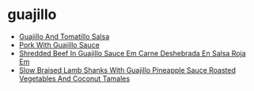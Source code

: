 # guajillo

 * [Guajillo And Tomatillo Salsa](../../index/g/guajillo-and-tomatillo-salsa-239966.json)
 * [Pork With Guajillo Sauce](../../index/p/pork-with-guajillo-sauce-234923.json)
 * [Shredded Beef In Guajillo Sauce Em Carne Deshebrada En Salsa Roja Em](../../index/s/shredded-beef-in-guajillo-sauce-em-carne-deshebrada-en-salsa-roja-em-242595.json)
 * [Slow Braised Lamb Shanks With Guajillo Pineapple Sauce Roasted Vegetables And Coconut Tamales](../../index/s/slow-braised-lamb-shanks-with-guajillo-pineapple-sauce-roasted-vegetables-and-coconut-tamales-231938.json)
